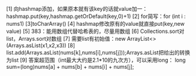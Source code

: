 [1] 向hashmap添加，如果原本就有该key的话就value加一：
hashmap.put(key,hashmap.getOrDefault(key,0)+1)
[2] for简写：for (int i : nums1)
[3]toCharArray()
[4] hashmap修改原有的value就直接put(key,new value)
[5] 383：能用数组代替哈希表的，尽量用数组
[6] Collections.sort对list，Arrays.sort对数组
[7] 需要list有初始值：new ArrayList<>(Arrays.asList(x1,x2,x3))
[8] list.add(Arrays.asList(nums[k],nums[i],nums[j]));Arrays.asList把给出的转换为list
[9] 答案超范围（int最大大约是2.1*10的九次方），可以采用long：
long sum=(long)nums[a] + nums[b] + nums[i] + nums[j];